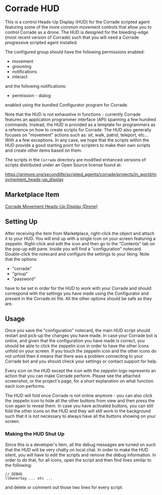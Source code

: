 # Corrade HUD

This is a control Heads-Up Display (HUD) for the Corrade scripted agent featuring some of the more common movement controls that allow you to control Corrade as a drone. The HUD is designed for the bleeding-edge (most recent version of Corrade) such that you will need a Corrade progressive scripted agent installed.

The configured group should have the following permissions enabled:

- movement
- grooming
- notifications
- interact

and the following notifications:

- permission - dialog

enabled using the bundled Configurator program for Corrade.

Note that the HUD is not exhaustive in functions - currently Corrade features an application programmer interface (API) spanning a few hundred commands. Instead, the HUD is provided as a template for programmers as a reference on how to create scripts for Corrade. The HUD also generally focuses on "movement" actions such as: sit, walk, patrol, teleport, etc… With a a few exceptions. In any case, we hope that the scripts within the HUD provide a good starting point for scripters to make their own scripts and create other items based on them.

The scripts in the `Corrade` directory are modified enhanced versions of
scripts distributed under an Open Source license found at:

https://grimore.org/secondlife/scripted_agents/corrade/projects/in_world/movmement_heads-up_display

## Marketplace Item

[Corrade Movement Heads-Up Display (Drone)](https://marketplace.secondlife.com/p/WaS-Corrade-Movement-Heads-Up-Display-Drone-HUD/8809096)

## Setting Up

After receiving the item from Marketplace, right-click the object and attach it to your HUD. You will end up with a single icon on your screen featuring a zeppelin. Right-click and edit the icon and then go to the "Contents" tab on the pop-up edit pane. Inside you will find a "configuration" notecard. Double-click the notecard and configure the settings to your liking. Note that the options:

- "corrade"
- "group"
- "password"

have to be set in order for the HUD to work with your Corrade and should correspond with the settings you have made using the Configurator and present in the Corrade.ini file. All the other options should be safe as they are.

## Usage

Once you save the "configuration" notecard, the main HUD script should restart and pick-up the changes you have made. In case your Corrade bot is online, and given that the configuration you have made is correct, you should be able to click the zeppelin icon in order to have the other icons unfold on your screen. If you touch the zeppelin icon and the other icons do not unfold then it means that there was a problem connecting to your Corrade bot and you should check your settings or contact support for help.

Every icon on the HUD except the icon with the zeppelin logo represents an action that you can make Corrade perform. Please see the attached screenshot, or the project's page, for a short explanation on what function each icon performs.

The HUD will fold once Corrade is not online anymore - you can also click the zeppelin icon to hide all the other buttons from view and then press the icon again to reveal them. In case you have activated buttons, you can still fold the other icons on the HUD and they will still work in the background such that it is not necessary to always have all the buttons showing on your screen.

### Making the HUD Shut Up

Since this is a developer's item, all the debug messages are turned on such that the HUD will be very chatty on local chat. In order to make the HUD silent, you will have to edit the scripts and remove the debug information. In order to do that, for all icons, open the script and then find lines similar to the following:

```
// DEBUG 
llOwnerSay ... etc ...
```

and delete or comment out those two lines for every script.
